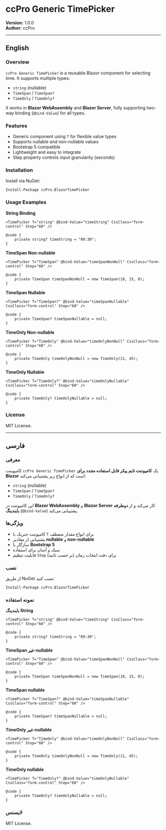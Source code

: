 ﻿# ccPro Generic TimePicker

**Version:** 1.0.0  
**Author:** ccPro  

---

## English

### Overview
`ccPro Generic TimePicker` is a reusable Blazor component for selecting time. It supports multiple types:

- `string` (nullable)
- `TimeSpan` / `TimeSpan?`
- `TimeOnly` / `TimeOnly?`

It works in **Blazor WebAssembly** and **Blazor Server**, fully supporting two-way binding (`@bind-Value`) for all types.

### Features
- Generic component using `T` for flexible value types
- Supports nullable and non-nullable values
- Bootstrap 5 compatible
- Lightweight and easy to integrate
- Step property controls input granularity (seconds)

### Installation
Install via NuGet:

```
Install-Package ccPro.BlazorTimePicker
```

### Usage Examples

**String Binding**
```razor
<TimePicker T="string" @bind-Value="timeString" CssClass="form-control" Step="60" />

@code {
    private string? timeString = "09:30";
}
```

**TimeSpan Non-nullable**
```razor
<TimePicker T="TimeSpan" @bind-Value="timeSpanNonNull" CssClass="form-control" Step="60" />

@code {
    private TimeSpan timeSpanNonNull = new TimeSpan(10, 15, 0);
}
```

**TimeSpan Nullable**
```razor
<TimePicker T="TimeSpan?" @bind-Value="timeSpanNullable" CssClass="form-control" Step="60" />

@code {
    private TimeSpan? timeSpanNullable = null;
}
```

**TimeOnly Non-nullable**
```razor
<TimePicker T="TimeOnly" @bind-Value="timeOnlyNonNull" CssClass="form-control" Step="60" />

@code {
    private TimeOnly timeOnlyNonNull = new TimeOnly(11, 45);
}
```

**TimeOnly Nullable**
```razor
<TimePicker T="TimeOnly?" @bind-Value="timeOnlyNullable" CssClass="form-control" Step="60" />

@code {
    private TimeOnly? timeOnlyNullable = null;
}
```

### License
MIT License.

---

## فارسی

### معرفی
کامپوننت `ccPro Generic TimePicker` یک **کامپوننت تایم پیکر قابل استفاده مجدد برای Blazor** است که از انواع زیر پشتیبانی می‌کند:

- `string` (nullable)  
- `TimeSpan` / `TimeSpan?`  
- `TimeOnly` / `TimeOnly?`  

این کامپوننت در **Blazor WebAssembly** و **Blazor Server** کار می‌کند و از **دوطرفه بایندینگ** (`@bind-Value`) پشتیبانی می‌کند.

### ویژگی‌ها
- کامپوننت جنریک با `T` برای انواع مقدار منعطف  
- پشتیبانی از مقادیر **nullable** و **non-nullable**  
- سازگار با **Bootstrap 5**  
- سبک و آسان برای استفاده  
- قابلیت تنظیم `Step` برای دقت انتخاب زمان (بر حسب ثانیه)

### نصب
از طریق NuGet نصب کنید:

```
Install-Package ccPro.BlazorTimePicker
```

### نمونه استفاده

**بایندینگ String**
```razor
<TimePicker T="string" @bind-Value="timeString" CssClass="form-control" Step="60" />

@code {
    private string? timeString = "09:30";
}
```

**TimeSpan غیر-nullable**
```razor
<TimePicker T="TimeSpan" @bind-Value="timeSpanNonNull" CssClass="form-control" Step="60" />

@code {
    private TimeSpan timeSpanNonNull = new TimeSpan(10, 15, 0);
}
```

**TimeSpan nullable**
```razor
<TimePicker T="TimeSpan?" @bind-Value="timeSpanNullable" CssClass="form-control" Step="60" />

@code {
    private TimeSpan? timeSpanNullable = null;
}
```

**TimeOnly غیر-nullable**
```razor
<TimePicker T="TimeOnly" @bind-Value="timeOnlyNonNull" CssClass="form-control" Step="60" />

@code {
    private TimeOnly timeOnlyNonNull = new TimeOnly(11, 45);
}
```

**TimeOnly nullable**
```razor
<TimePicker T="TimeOnly?" @bind-Value="timeOnlyNullable" CssClass="form-control" Step="60" />

@code {
    private TimeOnly? timeOnlyNullable = null;
}
```

### لایسنس
MIT License.
